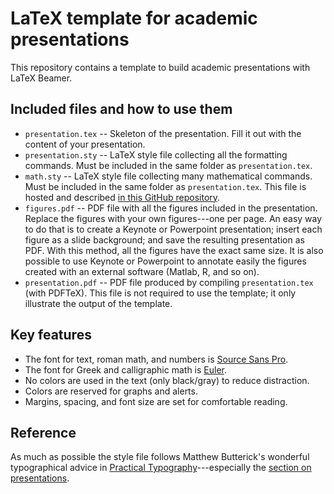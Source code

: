 # LaTeX template for academic presentations

This repository contains a template to build academic presentations with LaTeX Beamer.

## Included files and how to use them

- `presentation.tex` --  Skeleton of the presentation. Fill it out with the content of your presentation.
- `presentation.sty` --  LaTeX style file collecting all the formatting commands. Must be included in the same folder as `presentation.tex`.
- `math.sty` -- LaTeX style file collecting many mathematical commands. Must be included in the same folder as `presentation.tex`. This file is hosted and described [in this GitHub repository](https://github.com/pmichaillat/latex-math). 
- `figures.pdf` -- PDF file with all the figures included in the presentation. Replace the figures with your own figures---one per page. An easy way to do that is to create a Keynote or Powerpoint presentation; insert each figure as a slide background; and save the resulting presentation as PDF. With this method, all the figures have the exact same size. It is also possible to use Keynote or Powerpoint to annotate easily the figures created with an external software (Matlab, R, and so on).
- `presentation.pdf` -- PDF file produced by compiling `presentation.tex` (with PDFTeX). This file is not required to use the template; it only illustrate the output of the template.

## Key features

- The font for text, roman math, and numbers is [Source Sans Pro](https://fonts.google.com/specimen/Source+Sans+Pro).
- The font for Greek and calligraphic math is [Euler](http://luc.devroye.org/fonts-26139.html).
- No colors are used in the text (only black/gray) to reduce distraction.
- Colors are reserved for graphs and alerts.
- Margins, spacing, and font size are set for comfortable reading.

## Reference

As much as possible the style file follows Matthew Butterick's wonderful typographical advice in [Practical Typography](https://practicaltypography.com)---especially the [section on presentations](https://practicaltypography.com/presentations.html).